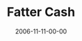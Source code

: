 ---
layout: message
category: message
series: "The Joneses"
title: "Fatter Cash"
date: 2006-11-11-00-00
message_id: 43
sc-permalink-url: "http://soundcloud.com/crdschurch/fatter-cash"
audio: "http://s3.amazonaws.com/crossroads-media/messages/audio/The_Joneses_02_Fatter_Cash_11-12-06_Tome.mp3"
audio-duration: "48:16"
tag: 
 - money
 - materialism
 - consumerism
 - debt
 - material
 - wealth
 - generosity
 - giving
 - investment
 - tome
explicit: false
---